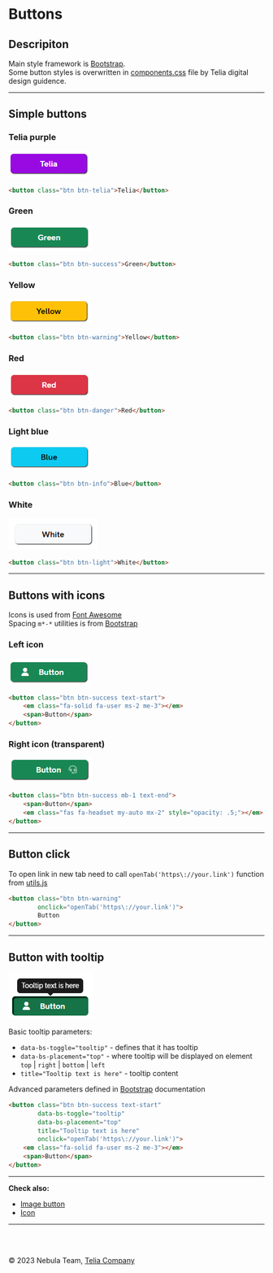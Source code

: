 # Buttons

## Descripiton
Main style framework is [Bootstrap](https://getbootstrap.com/docs/5.2/components/buttons/).  
Some button styles is overwritten in [components.css](./../src/styles/components.css) file by Telia digital design guidence.

---

## Simple buttons
### Telia purple
<img src="./assets/telia-btn.png" alt="telia button">

```html
<button class="btn btn-telia">Telia</button>
```

### Green
<img src="./assets/green-btn.png" alt="green button">

```html
<button class="btn btn-success">Green</button>
```

### Yellow
<img src="./assets/yellow-btn.png" alt="yellow button">

```html
<button class="btn btn-warning">Yellow</button>
```

### Red
<img src="./assets/red-btn.png" alt="red button">

```html
<button class="btn btn-danger">Red</button>
```

### Light blue
<img src="./assets/blue-btn.png" alt="blue button">

```html
<button class="btn btn-info">Blue</button>
```

### White
<img src="./assets/white-btn.png" alt="white button">

```html
<button class="btn btn-light">White</button>
```

---

## Buttons with icons
Icons is used from [Font Awesome](https://fontawesome.com/v5/search)  
Spacing `m*-*` utilities is from [Bootstrap](https://getbootstrap.com/docs/4.0/utilities/spacing/)

### Left icon
<img src="./assets/icon-btn.png" alt="button with icon">

```html
<button class="btn btn-success text-start">
    <em class="fa-solid fa-user ms-2 me-3"></em>
    <span>Button</span>
</button>
```


### Right icon (transparent)
<img src="./assets/icon-transparent-btn.png" alt="button with transparent icon">

```html
<button class="btn btn-success mb-1 text-end">
    <span>Button</span>
    <em class="fas fa-headset my-auto mx-2" style="opacity: .5;"></em>
</button>
```

---

## Button click
To open link in new tab need to call `openTab('https\://your.link')` function from [utils.js](./../src/js/utils.js)

``` html
<button class="btn btn-warning"
        onclick="openTab('https\://your.link')">
        Button
</button>
```

---

## Button with tooltip
<img src="./assets/tooltip-btn.png" alt="button with transparent icon">

Basic tooltip parameters:  
* `data-bs-toggle="tooltip"` - defines that it has tooltip  
* `data-bs-placement="top"` - where tooltip will be displayed on element `top` | `right` | `bottom` | `left`
* `title="Tooltip text is here"` - tooltip content

Advanced parameters defined in [Bootstrap](https://getbootstrap.com/docs/4.0/components/tooltips/) documentation


```html
<button class="btn btn-success text-start"
        data-bs-toggle="tooltip"
        data-bs-placement="top"
        title="Tooltip text is here"
        onclick="openTab('https\://your.link')">
    <em class="fa-solid fa-user ms-2 me-3"></em>
    <span>Button</span>
</button>
```

---

**Check also:**
* [Image button](image-button.md)
* [Icon](icon.md)

---

<br>
<br>

&copy; 2023 Nebula Team, [Telia Company](https://telia.se)

